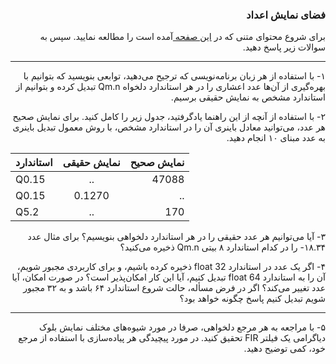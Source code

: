 <h3 dir="rtl"> فضای نمایش اعداد </h3>

<p dir="rtl">
برای شروع محتوای متنی که در 
<a href="https://github.com/Sajed68/IUT-DSPLAB2020/blob/master/session03/course03.md"> این صفحه </a> 
آمده است را مطالعه نمایید. سپس به سوالات زیر پاسخ دهید.

-------------------------------

<p dir='rtl'>
۱- 
با استفاده از هر زبان برنامه‌نویسی که ترجیح می‌دهید، توابعی بنویسید که بتوانیم با بهره‌گیری از آن‌ها عدد اعشاری را در هر استاندارد دلخواه 
 Qm.n 
تبدیل کرده و بتوانیم از استاندارد مشخص به نمایش حقیقی برسیم.
</p>

<p dir="rtl">
۲- 
با استفاده از آنچه از این راهنما یادگرفتید، جدول زیر را کامل کنید.
برای نمایش صحیح هر عدد، می‌توانید معادل باینری آن را در استاندارد مشخص، با روش معمول تبدیل باینری به عدد مبنای ۱۰ انجام دهید.
</p>

|استاندارد|نمایش حقیقی|نمایش صحیح|  
| ------------- |:-------------:| -----:|  
|Q0.15 |..|47088|  
|Q0.15 |0.1270|..|  
|Q5.2  |..| 170|  


<p dir="rtl">
۳-
آیا می‌توانیم هر عدد حقیقی را در هر استاندارد دلخواهی بنویسیم؟ برای مثال عدد 
  ۱۸.۳۴- 
را در کدام استاندارد ۸ بیتی 
  Qm.n 
  ذخیره می‌کنید؟
</p>

<p dir="rtl">
۴- 
اگر یک عدد در استاندارد 
float 32 
ذخیره کرده باشیم، و برای کاربردی مجبور شویم، آن را به استاندارد 
float 64 
تبدیل کنیم، آیا این کار امکان‌پذیر است؟ در صورت امکان، آیا عدد تغییر می‌کند؟
اگر در فرض مسأله، حالت شروع استاندارد ۶۴ باشد و به ۳۲ مجبور شویم تبدیل کنیم پاسخ چگونه خواهد بود؟
</p>

-----------------------------------
<p dir="rtl">
۵- 
با مراجعه به هر مرجع دلخواهی، صرفا در مورد شیوه‌های مختلف نمایش بلوک دیاگرامی یک فیلتر 
FIR 
تحقیق کنید. در مورد پیچیدگی هر پیاده‌سازی با استفاده از مرجع خود، کمی توضیح دهید.
</p>
